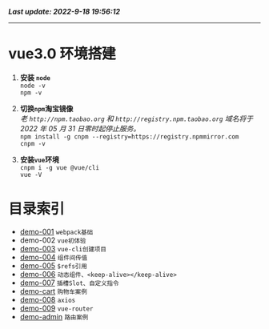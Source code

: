 **_Last update: 2022-9-18 19:56:12_**

---

# vue3.0 环境搭建

1.  **安装 `node`**  
    `node -v`  
    `npm -v`

2.  **切换`npm`淘宝镜像**  
    _老 `http://npm.taobao.org` 和 `http://registry.npm.taobao.org` 域名将于 2022 年 05 月 31 日零时起停止服务。_  
    `npm install -g cnpm --registry=https://registry.npmmirror.com`  
    `cnpm -v`

3.  **安装`vue`环境**  
    `cnpm i -g vue @vue/cli`  
    `vue -V`

# 目录索引

-   [demo-001](https://github.com/Laputa1729/vue-demo/tree/main/demo-001) `webpack基础`
-   demo-002 `vue初体验`
-   [demo-003](https://github.com/Laputa1729/vue-demo/tree/main/demo-003) `vue-cli创建项目`
-   [demo-004](https://github.com/Laputa1729/vue-demo/tree/main/demo-004) `组件间传值`
-   [demo-005](https://github.com/Laputa1729/vue-demo/tree/main/demo-005) `$refs引用`
-   [demo-006](https://github.com/Laputa1729/vue-demo/tree/main/demo-006) `动态组件、<keep-alive></keep-alive>`
-   [demo-007](https://github.com/Laputa1729/vue-demo/tree/main/demo-007) `插槽Slot、自定义指令`
-   [demo-cart](https://github.com/Laputa1729/vue-demo/tree/main/demo-cart) `购物车案例`
-   [demo-008](https://github.com/Laputa1729/vue-demo/tree/main/demo-008) `axios`
-   [demo-009](https://github.com/Laputa1729/vue-demo/tree/main/demo-009) `vue-router`
-   [demo-admin](https://github.com/Laputa1729/vue-demo/tree/main/router-admin) `路由案例`
